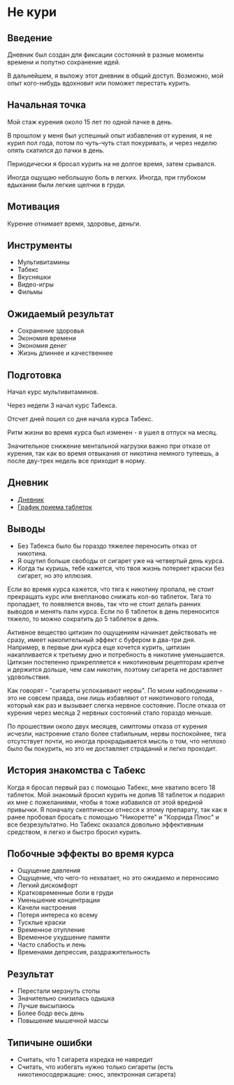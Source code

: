 # Не кури

## Введение

Дневник был создан для фиксации состояний в разные моменты времени
и попутно сохранение идей.

В дальнейшем, я выложу этот дневник в общий доступ.
Возможно, мой опыт кого-нибудь вдохновит или поможет перестать курить.

## Начальная точка

Мой стаж курения около 15 лет по одной пачке в день.

В прошлом у меня был успешный опыт избавления от курения,
я не курил пол года, потом по чуть-чуть стал покуривать,
и через неделю опять скатился до пачки в день.

Периодически я бросал курить на не долгое время, затем срывался.

Иногда ощущаю небольшую боль в легких.
Иногда, при глубоком вдыхании были легкие щелчки в груди.

## Мотивация

Курение отнимает время, здоровье, деньги.

## Инструменты

* Мультивитамины
* Табекс
* Вкусняшки
* Видео-игры
* Фильмы

## Ожидаемый результат

* Сохранение здоровья
* Экономия времени
* Экономия денег
* Жизнь длиннее и качественнее

## Подготовка

Начал курс мультивитаминов.

Через недели 3 начал курс Табекса.

Отсчет дней пошел со дня начала курса Табекс.

Ритм жизни во время курса был изменен - я ушел в отпуск на месяц.

Значительное снижение ментальной нагрузки важно при отказе от курения, 
так как во время отвыкания от никотина немного тупеешь, а после дву-трех недель все приходит в норму.

## Дневник

* [Дневник](diary.md)
* [График приема таблеток](schedule-for-pills.md)

## Выводы

* Без Табекса было бы гораздо тяжелее переносить отказ от никотина.
* Я ощутил больше свободы от сигарет уже на четвертый день курса.
* Когда ты куришь, тебе кажется, что твоя жизнь потеряет краски без сигарет,
  но это иллюзия.

Если во время курса кажется, что тяга к никотину пропала, не стоит прекращать курс или внепланово снижать кол-во таблеток.
Тяга то пропадает, то появляется вновь, так что не стоит делать ранних выводов и менять палн курса.
Если по 6 таблеток в день переносится тяжело, то можно сократить до 5 таблеток в день.

Активное вещество цитизин по ощущениям начинает действовать не сразу,
имеет накопительный эффект с буфером в два-три дня.
Например, в первые дни курса еще хочется курить, цитизин накапливается к третьему дню и потребность в никотине уменьшается.
Цитизин постепенно прикрепляется к никотиновым рецепторам крепче и держится дольше, чем сам никотин, 
поэтому сигарета не доставляет удовольствия.

Как говорят - "сигареты успокаивают нервы".
По моим наблюдениям - это не совсем правда, 
они лишь избавляют от никотинового голода, который как раз и вызывает слегка нервное состояние.
После отказа от курения через месяца 2 нервных состояний стало гораздо меньше.

По прошествии около двух месяцев, симптомы отказа от курения исчезли,
настроение стало более стабильным, нервы поспокойнее, тяга отсутствует почти,
но иногда прокрадывается мысль о том, что неплохо было бы покурить, 
но это не доставляет страданий и легко проходит.

## История знакомства с Табекс

Когда я бросал первый раз с помощью Табекс, мне хватило всего 18 таблеток.
Мой знакомый бросил курить не допив 18 таблеток и подарил их мне с пожеланиями, 
чтобы я тоже избавился от этой вредной привычки.
Я поначалу скептически отнесся к этому препарату, так как я ранее пробовал бросать с помощью "Никоретте" и "Коррида Плюс" и все безрезультатно.
Но Табекс оказался довольно эффективным средством, я легко и быстро бросил курить.

## Побочные эффекты во время курса

* Ощущение давления
* Ощущение, что чего-то нехватает, но это ожидаемо и переносимо
* Легкий дискомфорт
* Кратковременные боли в груди
* Уменьшение концентрации
* Качели настроения
* Потеря интереса ко всему
* Тусклые краски
* Временное отупление
* Временное ухудшение памяти
* Часто слабость и лень
* Временами депрессия, раздражительность

## Результат

* Перестали мерзнуть стопы
* Значительно снизилась одышка
* Лучше высыпаюсь
* Более бодр весь день
* Повышение мышечной массы

## Типичыне ошибки

* Считать, что 1 сигарета изредка не навредит
* Считать, что избегать нужно только сигареты (есть никотиносодержащие: снюс, электронная сигарета)
